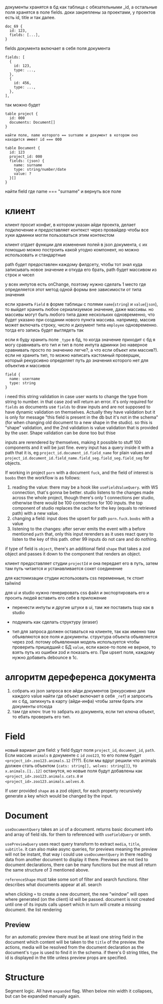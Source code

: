 документы хранятся в бд как таблица с обязательными \_id, а остальные поля хранятся в поле fields. доки закреплены за проектами, у проектов есть id, title и так далее.

```
doc_69 {
  id: 123,
  fields: [...],
}
```

fields документа включает в себя поля документа

```
fields: [
  {
    id: 123,
    type: ...,
  },
  {
    id: 456,
    type: ...,
  },
],
```

так можно будет

```
table project {
  id: 000
  documents: Document[]
}

найти поле, name которого == surname и документ в котором оно находится имеет id === 000

table Document {
  id: 123
  project_id: 000
  fields: (json) {
    name: surname
    type: string/number/date
    value: ?
  }[]
}
```

найти field где name === "surname" и вернуть все поле

# клиент

клиент просит конфиг, в котором указан айди проекта, делает подключение и предоставляет контекст через провайдер чтобы все хуки админки могли пользоваться этим контекстом

клиент отдает функции для изменения полей в json документа, с их помощью можно построить какой угодно компонент, но можно использовать и стандартные

path будет предоставлен каждому филдсету, чтобы тот знал куда записывать новое значение и откуда его брать, path будет массивом из строк и чисел

у всех инпутов есть onChange, поэтому нужно сделать 1 место где определяется этот метод одной формы вне зависимости от типа значения

если хранить `Field` в форме таблицы с полями `name`(`string`) и `value`(`json`), то выйдет хранить любое сериализуемое значение, даже массивы. но массивы могут быть любого типа даже нескольких одновременно, что будет указано при создании нового пункта массива. например, массив может включать строку, число и дкоумент типа `employee` одновременно. тогда его запись будет выглядеть так

если я буду хранить поле `_type` в бд, то когда значение приходит с бд я могу сравнивать его тип и тип в поле инпута админки (но наверное сравнивать просто по значению легче?, а что если объект или массив?). если не хранить тип, то можно написать кастомный проверщик, который рекурсивно определяет путь до значения которого нет для объектив и массивов

```
field {
  name: username
  type: string
}
```

i need this string validation in case user wants to change the type from string to number. in that case zod will return an error. it's only required for `fields` as documents use `fields` to draw inputs and are not supposed to have dynamic validation on themselves. Actually they have validation but it is only for message "this field is present in the db but it's not in the schema" (for when changing old document to a new shape in the studio). so this is "shape" validation, and the 2nd validation is value validation that is provided by the user. Shape validation can be done too but thise

inputs are rerendered by themselves, making it possible to stuff 100 components and it will be just fine. every input has a query inside it with a path that it is, eg `project_id.document_id.field_name` for plain values and `project_id.document_id.field_name.field_seg.field_seg.field_seg` for objects.

If working in project `porn` with a document `fuck`, and the field of interest is `boobs` then the workflow is as follows:

1. reading the value: there may be a hook like `useFieldValueQuery`. with WS connection, that's gonna be better. studio listens to the changes made across the whole project, though there's only 1 connections per studio, otherwise there would be 100 connections for 100 inputs. the top component of studio replaces the cache for the key (equals to retrieved path) with a new value.
2. changing a field: input does the upsert for path `porn.fuck.boobs` with a value
3. listening to the changes: after server emits the event with a before mentioned `path` that, only this input rerenders as it uses react query to listen to the key of this path. other 99 inputs do not care and do nothing.

if type of field is `object`, there's an additional field `shape` that takes a zod object and passes it down to the component that renders an object.

клиент предоставляет студии `projectId` и она передает его в путь, затем там путь читается и устанавливается сокет соединение

для кастомизации студии использовать css переменные, тк стоит tailwind

для ui и studio нужно генерировать css файл и экспортировать его и просить людей вставить его себе в приложение

- перенести инпуты и другие штуки в ui, там же поставить tsup как в studio
- подумать как сделать структуру (eraser)

- тип для запроса должен оставаться на клиенте, так как именно там объявляются все поля и документы. структура объекта объявляется через zod. потому объявленная модель используется чтобы проверить пришедший с БД `value`, если какое-то поле не верное, то взять путь из ошибки zod и показать его. При upsert поля, каждому нужно добавить debounce в 1с.

# алгоритм дереференса документа

1. собрать из json запроса все айди документов (рекурсивно для каждого value найти где объект включает в себя `_ref`) и запросить их с бд, запихнуть в карту (айди-инфа) чтобы затем брать эти документы отсюда
2. там где ключ: true то забрать из документа, если тип ключа объект, то ебать проверить его тип.

# Field

новый вариант для field: у field будут поля `project_id`, `document_id`, `path`. Если массив `animals` в документе с `id` `zoo123`, то его полем будет `<project_id>.zoo123.animals.12` (???). Если мы вдруг решили что animals должен стать объектом `{cats: string[], wolves: string[]}`, то `x.animals.[1..12]` останутся, но новые поля будут добавлены как `<project_id>.zoo123.animals.cats.0` и `<project_id>.zoo123.animals.wolves.0`.

If user provided `shape` as a zod object, for each property recursively generate a key which would be changed by the input.

# Document

`useDocumentQuery` takes an `id` of a document. returns basic document info and array of field ids. for them to referenced with `useFieldQuery` or smth.

`usePreviewQuery` uses react query transform to extract `media`, `title`, `subtitle`. it can also make async queries, for previews meaning the preview will not be instant, that way i could use `useDocumentQuery` in there reading data from another document to display it there. Previews are not tied to document declarations, there can be many functions but the must all return the same structure of 3 mentioned above.

`referenceShape` must take some sort of filter and search functions. filter describes what documents appear at all. search

when clicking `+` to create a new document, the new "window" will open where generated (on the client) id will be passed. document is not created until one of its inputs calls upsert which in turn will create a missing document. the list rendering

## Preview

for an automatic preview there must be at least one string field in the document which content will be taken to the `title` of the preview. the actions, media will be resolved from the document declaration as the document's `type` is used to find it in the schema. if there's 0 string titles, the id is displayed in the title unless preview props are specified.

# Structure

Segment logic. All have `expanded` flag. When below min width it collapses, but can be expanded manually again.
